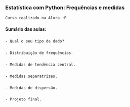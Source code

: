 ### Estatística com Python: Frequências e medidas
    Curso realizado na Alura :P

#### Sumário das aulas:

###
    - Qual o seu tipo de dado?
###
    - Distribuição de frequências.
###
    - Medidas de tendência central.
###
    - Medidas separatrizes.
###
    - Medidas de dispersão.
###
    - Projeto final.

